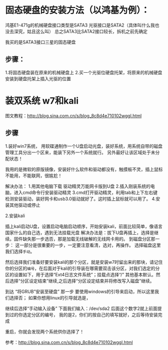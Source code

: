 # 固态硬盘的安装方法（以鸿基为例）：
鸿基E1-471g的机械硬盘接口类型是SATA3
光驱接口是SATA2（具体叫什么我也没去深究，姑且这么叫）
总之SATA3比SATA2接口较长，拆机之前先确定

我买的是SATA3接口三星的固态硬盘

## 步骤：
1.将固态硬盘装在原来的机械硬盘上
2.买一个光驱位硬盘托架，将原来的机械硬盘安装到硬盘托架上插入光驱的位置






# 装双系统 w7和kali

图文教程：http://blog.sina.com.cn/s/blog_8c8d4e710102wggl.html

## 步骤

1.装好win7系统，
用软碟通制作一个U盘启动光盘，装好系统，用系统自带的磁盘管理工具分出一个区来，能装下另外一个系统就行。
另外最好让该区域处于未分配状态！

我用的是微软的原版镜像，安装好什么软件和驱动都没有，触摸板不灵，插上鼠标不能用，不能联网，很尴尬！

解决办法：
1.用其他电脑下载 驱动精灵万能网卡版到U盘
2.插入刚装系统的电脑，进入cmd命令行安装驱动精灵
3.cmd打开驱动精灵，利用tab和上下左右键 检测安装驱动，装好网卡和usb3.0驱动就好了。这时插上鼠标就可以用了。
4.安装其他驱动或停止


2.安装kali

插上kali启动U盘，设置启动电脑启动顺序，开始安装kali，前面比较简单，像语言国家什么的自己选，遇到无法挂载光盘
解决办法是：拔下U盘再插上，选择是继续。固件缺失那一步选否，那是加载无线破解的无线网卡用的。
到磁盘分区那一步：
这一部分是很重要的一步，一定要注意看清，选对，再操作。
选择磁盘这里我们选择`手动`。

然后选择我们准备好要安装kali的那个分区，就是安装w7时留出来的那块，请记住你的分区的`编号`，在后面对于kali的引导装在哪需要双击该分区，对我们选定的分区的设置如下，用于选择“Ext4日志文件系统”；挂载点选择“/” 其他基本默认。然后选择“分区设定结束”继续,之后选择“分区设定结束并将修改写入磁盘”继续。

到达 “将GRUB”安装至硬盘” 那一步
要使用windows的引导来启动，所以这里我们选择否；
如果你想用linux的引导就选是，

继续后选择“手动输入设备”
下面我们输入：/dev/sda2
后面这个数字2就上前面提到过的你选定分区的编号，
我的是2，你们的按自己的填写就好，之后等待安装完成

重启，你就会发现两个系统供你选择了！


参考：http://blog.sina.com.cn/s/blog_8c8d4e710102wggl.html
